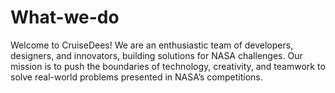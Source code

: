 # What-we-do
Welcome to CruiseDees! We are an enthusiastic team of developers, designers, and innovators, building solutions for NASA challenges. Our mission is to push the boundaries of technology, creativity, and teamwork to solve real-world problems presented in NASA’s competitions.

